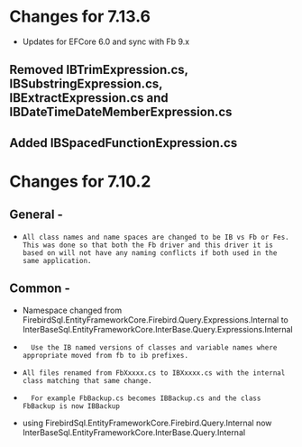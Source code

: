 # Changes for 7.13.6
* Updates for EFCore 6.0 and sync with Fb 9.x

## Removed IBTrimExpression.cs, IBSubstringExpression.cs, IBExtractExpression.cs and IBDateTimeDateMemberExpression.cs

## Added IBSpacedFunctionExpression.cs

# Changes for 7.10.2 

##  General - 
*	  All class names and name spaces are changed to be IB vs Fb or Fes.  This was done so that both the Fb driver and this driver it is based on will not have any naming conflicts if both used in the same application.

##  Common -
*    Namespace changed from FirebirdSql.EntityFrameworkCore.Firebird.Query.Expressions.Internal to InterBaseSql.EntityFrameworkCore.InterBase.Query.Expressions.Internal
*		Use the IB named versions of classes and variable names where appropriate moved from fb to ib prefixes.
		
*	  All files renamed from FbXxxxx.cs to IBXxxxx.cs with the internal class matching that same change.  
*	    For example FbBackup.cs becomes IBBackup.cs and the class FbBackup is now IBBackup

*    using FirebirdSql.EntityFrameworkCore.Firebird.Query.Internal now InterBaseSql.EntityFrameworkCore.InterBase.Query.Internal
		
		

